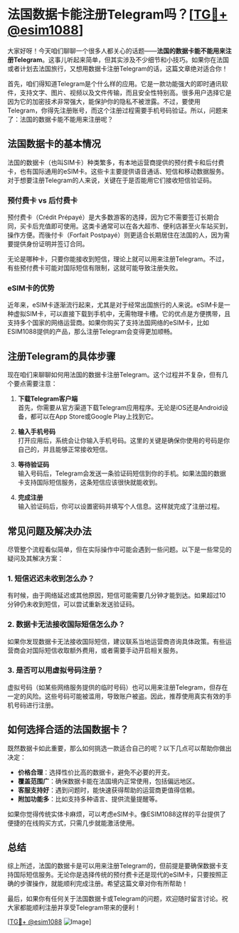 # 法国数据卡能注册Telegram吗？[[TG💪+ @esim1088](https://t.me/s/esim1088)]

大家好呀！今天咱们聊聊一个很多人都关心的话题——**法国的数据卡能不能用来注册Telegram**。这事儿听起来简单，但其实涉及不少细节和小技巧。如果你在法国或者计划去法国旅行，又想用数据卡注册Telegram的话，这篇文章绝对适合你！

首先，咱们得知道Telegram是个什么样的应用。它是一款功能强大的即时通讯软件，支持文字、图片、视频以及文件传输，而且安全性特别高。很多用户选择它是因为它的加密技术非常强大，能保护你的隐私不被泄露。不过，要使用Telegram，你得先注册账号，而这个注册过程需要手机号码验证。所以，问题来了：法国的数据卡能不能用来注册呢？

## 法国数据卡的基本情况

法国的数据卡（也叫SIM卡）种类繁多，有本地运营商提供的预付费卡和后付费卡，也有国际通用的eSIM卡。这些卡主要提供语音通话、短信和移动数据服务。对于想要注册Telegram的人来说，关键在于是否能用它们接收短信验证码。

### 预付费卡 vs 后付费卡

预付费卡（Crédit Prépayé）是大多数游客的选择，因为它不需要签订长期合同，买卡后充值即可使用。这类卡通常可以在各大超市、便利店甚至火车站买到，操作方便。而後付卡（Forfait Postpayé）则更适合长期居住在法国的人，因为需要提供身份证明并签订合同。

无论是哪种卡，只要你能接收到短信，理论上就可以用来注册Telegram。不过，有些预付费卡可能对国际短信有限制，这就可能导致注册失败。

### eSIM卡的优势

近年来，eSIM卡逐渐流行起来，尤其是对于经常出国旅行的人来说。eSIM卡是一种虚拟SIM卡，可以直接下载到手机中，无需物理卡槽。它的优点是方便携带，且支持多个国家的网络运营商。如果你购买了支持法国网络的eSIM卡，比如ESIM1088提供的产品，那么注册Telegram会变得更加顺畅。

## 注册Telegram的具体步骤

现在咱们来聊聊如何用法国的数据卡注册Telegram。这个过程并不复杂，但有几个要点需要注意：

1. **下载Telegram客户端**  
   首先，你需要从官方渠道下载Telegram应用程序。无论是iOS还是Android设备，都可以在App Store或Google Play上找到它。

2. **输入手机号码**  
   打开应用后，系统会让你输入手机号码。这里的关键是确保你使用的号码是你自己的，并且能够正常接收短信。

3. **等待验证码**  
   输入号码后，Telegram会发送一条验证码短信到你的手机。如果法国的数据卡支持国际短信服务，这条短信应该很快就能收到。

4. **完成注册**  
   输入验证码后，你可以设置密码并填写个人信息。这样就完成了注册过程。

## 常见问题及解决办法

尽管整个流程看似简单，但在实际操作中可能会遇到一些问题。以下是一些常见的疑问及其解决方案：

### 1. 短信迟迟未收到怎么办？
有时候，由于网络延迟或其他原因，短信可能需要几分钟才能到达。如果超过10分钟仍未收到短信，可以尝试重新发送验证码。

### 2. 数据卡无法接收国际短信怎么办？
如果你发现数据卡无法接收国际短信，建议联系当地运营商咨询具体政策。有些运营商会对国际短信收取额外费用，或者需要手动开启相关服务。

### 3. 是否可以用虚拟号码注册？
虚拟号码（如某些网络服务提供的临时号码）也可以用来注册Telegram，但存在一定的风险。这些号码可能被滥用，导致账户被盗。因此，推荐使用真实有效的手机号码进行注册。

## 如何选择合适的法国数据卡？

既然数据卡如此重要，那么如何挑选一款适合自己的呢？以下几点可以帮助你做出决定：

- **价格合理**：选择性价比高的数据卡，避免不必要的开支。
- **覆盖范围广**：确保数据卡能在法国境内正常使用，包括偏远地区。
- **客服支持好**：遇到问题时，能快速获得帮助的运营商更值得信赖。
- **附加功能多**：比如支持多种语言、提供流量提醒等。

如果你觉得传统实体卡麻烦，可以考虑eSIM卡。像ESIM1088这样的平台提供了便捷的在线购买方式，只需几步就能激活使用。

## 总结

综上所述，法国的数据卡是可以用来注册Telegram的，但前提是要确保数据卡支持国际短信服务。无论你是选择传统的预付费卡还是现代的eSIM卡，只要按照正确的步骤操作，就能顺利完成注册。希望这篇文章对你有所帮助！

最后，如果你有任何关于法国数据卡或Telegram的问题，欢迎随时留言讨论。祝大家都能顺利注册并享受Telegram带来的便利！

[[TG💪+ @esim1088](https://t.me/s/esim1088) ![Image](https://i.postimg.cc/4NQfJmqS/Snipaste-2025-05-13-00-14-12.png)]